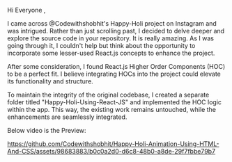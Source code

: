 Hi Everyone ,

I came across @Codewithshobhit's Happy-Holi project on Instagram and was intrigued. Rather than just scrolling past, I decided to delve deeper and explore the source code in your repository. It is really amazing. As I was going through it, I couldn't help but think about the opportunity to incorporate some lesser-used React.js concepts to enhance the project.

After some consideration, I found React.js Higher Order Components (HOC) to be a perfect fit. I believe integrating HOCs into the project could elevate its functionality and structure.

To maintain the integrity of the original codebase, I created a separate folder titled "Happy-Holi-Using-React-JS" and implemented the HOC logic within the app. This way, the existing work remains untouched, while the enhancements are seamlessly integrated.

Below video is the Preview:

https://github.com/Codewithshobhit/Happy-Holi-Animation-Using-HTML-And-CSS/assets/98683883/b0c0a2d0-d6c8-48b0-a8de-29f7fbbe79b7
